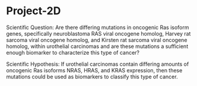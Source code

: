 # Project-2D

Scientific Question: Are there differing mutations in oncogenic Ras isoform genes, specifically neuroblastoma RAS viral oncogene homolog, Harvey rat sarcoma viral oncogene homolog, and Kirsten rat sarcoma viral oncogene homolog, within urothelial carcinomas and are these mutations a sufficient enough biomarker to characterize this type of cancer?

Scientific Hypothesis: If urothelial carcinomas contain differing amounts of oncogenic Ras isoforms NRAS, HRAS, and KRAS expression, then these mutations could be used as biomarkers to classify this type of cancer.
